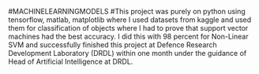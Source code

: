 #MACHINELEARNINGMODELS
#This project was purely on python using tensorflow, matlab, matplotlib where I used datasets from kaggle and used them for classification of objects where I had to prove that
support vector machines had the best accuracy. I did this with 98 percent for Non-Linear SVM and successfully finished this project at Defence Research Development Laboratory
(DRDL) within one month under the guidance of Head of Artificial Intelligence at DRDL.
